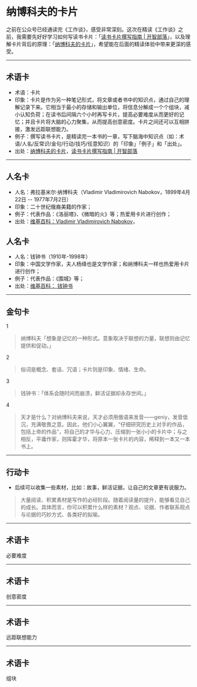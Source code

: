 # 纳博科夫的卡片

之前在公众号已经通读完《工作谈》，感受非常深刻。这次在精读《工作谈》之前，我需要先好好学习如何写读书卡片：「[读书卡片撰写指南 | 开智部落](https://github.com/OpenMindClub/OpenMindWorld/wiki/HbCard)」，以及理解卡片背后的原理：「[纳博科夫的卡片](http://www.yangzhiping.com/psy/nabokov.html)」，希望能在后面的精读体验中带来更深的感受。

---

## 术语卡

- 术语：卡片
- 印象：卡片是作为另一种笔记形式，将文章或者书中的知识点，通过自己的理解记录下来。它相当于最小的存储和输出单位，将信息分解成一个个组块，减小认知负荷；在读书后间隔六个小时再写卡片，提高必要难度从而更好的记忆；并且卡片将大脑的心力聚集，从而提高创意密度。卡片之间还可以互相拼接，激发远距联想能力。
- 例子：撰写读书卡片，是精读完一本书的一章，写下脑海中知识点（如：术语/人名/反常识/金句/行动/技巧/任意知识）的「印象」「例子」和「出处」。
- 出处：[纳博科夫的卡片](http://www.yangzhiping.com/psy/nabokov.html)，[读书卡片撰写指南 | 开智部落](https://github.com/OpenMindClub/OpenMindWorld/wiki/HbCard)

---

## 人名卡

- 人名：弗拉基米尔·纳博科夫（Vladimir Vladimirovich Nabokov，1899年4月22日 -- 1977年7月2日）
- 印象：二十世纪俄裔美籍的作家；
- 例子：代表作品：《洛丽塔》、《微暗的火》等；热爱用卡片进行创作；
- 出处：[维基百科：Vladimir Vladimirovich Nabokov](https://en.wikipedia.org/wiki/Vladimir_Nabokov)，

## 人名卡

- 人名：钱钟书（1910年-1998年）
- 印象：中国文学作家，夫人杨绛也是文学作家；和纳博科夫一样也热爱用卡片进行创作；
- 例子：代表作品：《围城》等；
- 出处：[维基百科：	钱钟书](https://en.wikipedia.org/wiki/Qian_Zhongshu)

---

## 金句卡

1
>纳博科夫「想象是记忆的一种形式。意象取决于联想的力量，联想则由记忆提供和促动。」

2

>俗词是概念、套话、冗语；卡片则是印象、情绪、生命。

3

>钱钟书：「体系会随时间而崩溃，鲜活证据却永存世间。」

4

>天才是什么？对纳博科夫来说，天才必须用俄语来发音——geniy，发音低沉，充满敬畏之意。因此，他们小心翼翼，“仔细研究历史上对手的作品，包括上帝的作品”，将自己的才华与心力、压缩到一张小小的卡片中；与之相反，平庸作家，则挥霍才华，将原本一张卡片的内容，稀释到一本又一本书上。

---

## 行动卡

- 后续可以收集一些素材，比如：故事，鲜活证据，让自己的文章更有说服力。

>大量阅读、积累素材是写作的必经阶段。随着阅读量的提升，能够看见自己的成长。具体而言，你可以积累什么样的素材？观点、论据、作者联系观点与论据的巧妙方式、各类好的拟喻。


---


## 术语卡

必要难度

---

## 术语卡


创意密度

---

## 术语卡


远距联想能力

---


## 术语卡

组块




